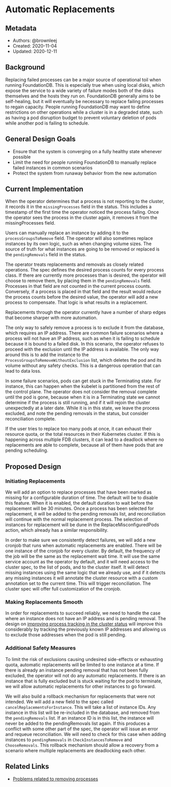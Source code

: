 # Automatic Replacements

## Metadata

* Authors: @brownleej
* Created: 2020-11-04
* Updated: 2020-12-11

## Background

Replacing failed processes can be a major source of operational toil when running FoundationDB. This is especially true when using local disks, which expose the service to a wide variety of failure modes both of the disks themselves and the hosts they run on. FoundationDB generally aims to be self-healing, but it will eventually be necessary to replace failing processes to regain capacity. People running FoundationDB may want to define restrictions on other operations while a cluster is in a degraded state, such as having a pod disruption budget to prevent voluntary deletion of pods while another pod is failing to schedule.

## General Design Goals

* Ensure that the system is converging on a fully healthy state whenever possible
* Limit the need for people running FoundationDB to manually replace failed instances in common scenarios
* Protect the system from runaway behavior from the new automation

## Current Implementation

When the operator determines that a process is not reporting to the cluster, it records it in the `missingProcesses` field in the status. This includes a timestamp of the first time the operator noticed the process failing. Once the operator sees the process in the cluster again, it removes it from the missingProcesses field.

Users can manually replace an instance by adding it to the `processGroupsToRemove` field. The operator will also sometimes replace instances by its own logic, such as when changing volume sizes. The source of truth for what instances are going to be removed or replaced is the `pendingRemovals` field in the status.

The operator treats replacements and removals as closely related operations. The spec defines the desired process counts for every process class. If there are currently more processes than is desired, the operator will choose to remove them, by placing them in the `pendingRemovals` field. Processes in that field are not counted in the current process counts. Conversely, if a process is placed in that field and the result would reduce the process counts before the desired value, the operator will add a new process to compensate. That logic is what results in a replacement.

Replacements through the operator currently have a number of sharp edges that become sharper with more automation.

The only way to safely remove a process is to exclude it from the database, which requires an IP address. There are common failure scenarios where a process will not have an IP address, such as when it is failing to schedule because it is bound to a failed disk. In this scenario, the operator refuses to proceed with the exclusion until the IP address is available. The only way around this is to add the instance to the `ProcessGroupsToRemoveWithoutExclusion` list, which deletes the pod and its volume without any safety checks. This is a dangerous operation that can lead to data loss.

In some failure scenarios, pods can get stuck in the Terminating state. For instance, this can happen when the kubelet is partitioned from the rest of the control plane. The operator does not consider the removal complete until the pod is gone, because when it is in a Terminating state we cannot determine if the process is still running, and if it will rejoin the cluster unexpectedly at a later date. While it is in this state, we leave the process excluded, and note the pending removals in the status, but consider reconciliation complete.

If the user tries to replace too many pods at once, it can exhaust their resource quota, or the total resources in their Kubernetes cluster. If this is happening across multiple FDB clusters, it can lead to a deadlock where no replacements are able to complete, because all of them have pods that are pending scheduling.

## Proposed Design

### Initiating Replacements

We will add an option to replace processes that have been marked as missing for a configurable duration of time. The default will be to disable this feature. When it is enabled, the default duration to wait before the replacement will be 30 minutes. Once a process has been selected for replacement, it will be added to the pending removals list, and reconciliation will continue with the normal replacement process. The selection of instances for replacement will be dune in the ReplaceMisconfiguredPods action, which already has a similar responsibility.

In order to make sure we consistently detect failures, we will add a new cronjob that runs when automatic replacements are enabled. There will be one instance of the cronjob for every cluster. By default, the frequency of the job will be the same as the replacement wait time. It will use the same service account as the operator by default, and it will need access to the cluster spec, to the list of pods, and to the cluster itself. It will detect missing instances using the same logic that we already use, and if it detects any missing instances it will annotate the cluster resource with a custom annotation set to the current time. This will trigger reconciliation. The cluster spec will offer full customization of the cronjob.

### Making Replacements Smooth

In order for replacements to succeed reliably, we need to handle the case where an instance does not have an IP address and is pending removal. The design on [improving process tracking in the cluster status](https://github.com/FoundationDB/fdb-kubernetes-operator/blob/master/docs/design/process_group_status.md) will improve this considerably by tracking the previously known IP addresses and allowing us to exclude those addresses when the pod is still pending.

### Additional Safety Measures

To limit the risk of exclusions causing undesired side-effects or exhausting quota, automatic replacements will be limited to one instance at a time. If there is already an instance pending removal that has not been fully excluded, the operator will not do any automatic replacements. If there is an instance that is fully excluded but is stuck waiting for the pod to terminate, we will allow automatic replacements for other instances to go forward.

We will also build a rollback mechanism for replacements that were not intended. We will add a new field to the spec called `cancelReplacementsForInstance`. This will take a list of instance IDs. Any instance in this list will be re-included in the database, and removed from the `pendingRemovals` list. If an instance ID is in this list, the instance will never be added to the pendingRemovals list again. If this produces a conflict with some other part of the spec, the operator will issue an error and requeue reconciliation. We will need to check for this case when adding instances to `pendingRemovals` in `CheckInstancesToRemove` and `ChooseRemovals`. This rollback mechanism should allow a recovery from a scenario where multiple replacements are deadlocking each other.

## Related Links

* [Problems related to removing processes](https://github.com/FoundationDB/fdb-kubernetes-operator/issues?q=is%3Aissue+is%3Aopen+label%3Aremoval-problems)
